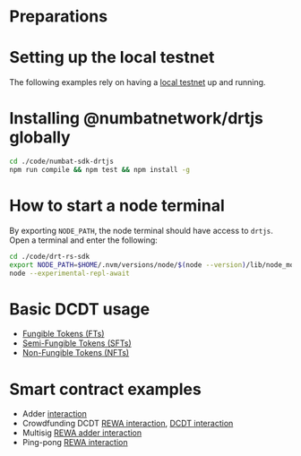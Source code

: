 # Preparations

# Setting up the local testnet

The following examples rely on having a [local testnet](https://docs.dharitri.org/developers/setup-local-testnet/) up and running.

# Installing @numbatnetwork/drtjs globally

```bash
cd ./code/numbat-sdk-drtjs
npm run compile && npm test && npm install -g
```

# How to start a node terminal

By exporting `NODE_PATH`, the node terminal should have access to `drtjs`.
Open a terminal and enter the following:

```bash
cd ./code/drt-rs-sdk
export NODE_PATH=$HOME/.nvm/versions/node/$(node --version)/lib/node_modules
node --experimental-repl-await
```

# Basic DCDT usage

- [Fungible Tokens (FTs)](dcdt-FT-fungible-tokens.md)
- [Semi-Fungible Tokens (SFTs)](dcdt-SFT-semi-fungible-tokens.md)
- [Non-Fungible Tokens (NFTs)](dcdt-NFT-non-fungible-tokens.md)

# Smart contract examples

- Adder [interaction](../../../contracts/examples/adder/interaction/Adder.drtjs.md)
- Crowdfunding DCDT [REWA interaction](../../../contracts/examples/crowdfunding-dcdt/interaction/Crowdfunding-rewa.drtjs.md), [DCDT interaction](../../../contracts/examples/crowdfunding-dcdt/interaction/Crowdfunding-dcdt.drtjs.md)
- Multisig [REWA adder interaction](../../../contracts/examples/multisig/interaction/Multisig-adder-rewa.drtjs.md)
- Ping-pong [REWA interaction](../../../contracts/examples/ping-pong-rewa/interaction/Ping-pong-rewa.drtjs.md)
